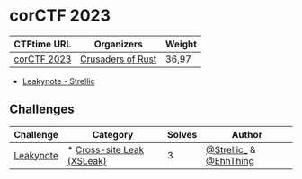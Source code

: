 # corCTF 2023

| CTFtime URL                   | Organizers          | Weight  |
| ----------------------------- | ------------------- | ------- |
| [corCTF 2023](https://ctftime.org/event/1928/) | [Crusaders of Rust](https://ctftime.org/team/132628)     | 36,97      |

* [Leakynote - Strellic](leakynote.md)

## Challenges

| Challenge                   | Category          | Solves  | Author
| ----------------------------- | ------------------- | ------- | -------
| [Leakynote](/gitbook/challenges/corCTF-2023/leakynote.md) |  * [Cross-site Leak (XSLeak)](/gitbook/categories/xsleak.md)   | 3      | [@Strellic_](https://twitter.com/Strellic_) & [@EhhThing](https://twitter.com/EhhThing)